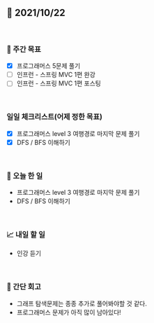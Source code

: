 ## 📅 2021/10/22

<br/>

### 🏹 주간 목표

- [x] 프로그래머스 5문제 풀기
- [ ] 인프런 - 스프링 MVC 1편 완강
- [ ] 인프런 - 스프링 MVC 1편 포스팅

<br/>

### 일일 체크리스트(어제 정한 목표)

- [x] 프로그래머스 level 3 여행경로 마지막 문제 풀기
- [x] DFS / BFS 이해하기

<br/>

### 💯 오늘 한 일

- 프로그래머스 level 3 여행경로 마지막 문제 풀기
- DFS / BFS 이해하기

<br/>

### 📈 내일 할 일

- 인강 듣기

<br/>

### 🧐 간단 회고

- 그래프 탐색문제는 종종 추가로 풀어봐야할 것 같다.
- 프로그래머스 문제가 아직 많이 남아있다!
